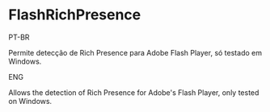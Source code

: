 # FlashRichPresence
PT-BR

Permite detecção de Rich Presence para Adobe Flash Player, só testado em Windows.

ENG

Allows the detection of Rich Presence for Adobe's Flash Player, only tested on Windows.
